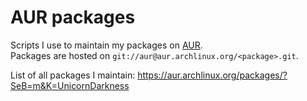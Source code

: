 # AUR packages

Scripts I use to maintain my packages on [AUR](https://aur.archlinux.org/).  
Packages are hosted on `git://aur@aur.archlinux.org/<package>.git`.

List of all packages I maintain: https://aur.archlinux.org/packages/?SeB=m&K=UnicornDarkness

